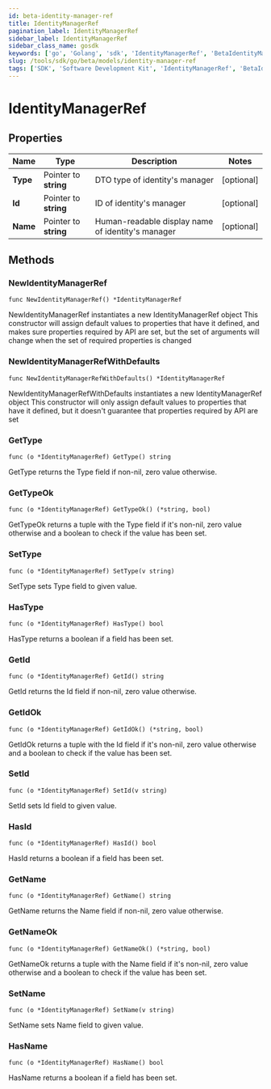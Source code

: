 ```yaml
---
id: beta-identity-manager-ref
title: IdentityManagerRef
pagination_label: IdentityManagerRef
sidebar_label: IdentityManagerRef
sidebar_class_name: gosdk
keywords: ['go', 'Golang', 'sdk', 'IdentityManagerRef', 'BetaIdentityManagerRef'] 
slug: /tools/sdk/go/beta/models/identity-manager-ref
tags: ['SDK', 'Software Development Kit', 'IdentityManagerRef', 'BetaIdentityManagerRef']
---
```


# IdentityManagerRef

## Properties

Name | Type | Description | Notes
------------ | ------------- | ------------- | -------------
**Type** | Pointer to **string** | DTO type of identity&#39;s manager | [optional] 
**Id** | Pointer to **string** | ID of identity&#39;s manager | [optional] 
**Name** | Pointer to **string** | Human-readable display name of identity&#39;s manager | [optional] 

## Methods

### NewIdentityManagerRef

`func NewIdentityManagerRef() *IdentityManagerRef`

NewIdentityManagerRef instantiates a new IdentityManagerRef object
This constructor will assign default values to properties that have it defined,
and makes sure properties required by API are set, but the set of arguments
will change when the set of required properties is changed

### NewIdentityManagerRefWithDefaults

`func NewIdentityManagerRefWithDefaults() *IdentityManagerRef`

NewIdentityManagerRefWithDefaults instantiates a new IdentityManagerRef object
This constructor will only assign default values to properties that have it defined,
but it doesn't guarantee that properties required by API are set

### GetType

`func (o *IdentityManagerRef) GetType() string`

GetType returns the Type field if non-nil, zero value otherwise.

### GetTypeOk

`func (o *IdentityManagerRef) GetTypeOk() (*string, bool)`

GetTypeOk returns a tuple with the Type field if it's non-nil, zero value otherwise
and a boolean to check if the value has been set.

### SetType

`func (o *IdentityManagerRef) SetType(v string)`

SetType sets Type field to given value.

### HasType

`func (o *IdentityManagerRef) HasType() bool`

HasType returns a boolean if a field has been set.

### GetId

`func (o *IdentityManagerRef) GetId() string`

GetId returns the Id field if non-nil, zero value otherwise.

### GetIdOk

`func (o *IdentityManagerRef) GetIdOk() (*string, bool)`

GetIdOk returns a tuple with the Id field if it's non-nil, zero value otherwise
and a boolean to check if the value has been set.

### SetId

`func (o *IdentityManagerRef) SetId(v string)`

SetId sets Id field to given value.

### HasId

`func (o *IdentityManagerRef) HasId() bool`

HasId returns a boolean if a field has been set.

### GetName

`func (o *IdentityManagerRef) GetName() string`

GetName returns the Name field if non-nil, zero value otherwise.

### GetNameOk

`func (o *IdentityManagerRef) GetNameOk() (*string, bool)`

GetNameOk returns a tuple with the Name field if it's non-nil, zero value otherwise
and a boolean to check if the value has been set.

### SetName

`func (o *IdentityManagerRef) SetName(v string)`

SetName sets Name field to given value.

### HasName

`func (o *IdentityManagerRef) HasName() bool`

HasName returns a boolean if a field has been set.


